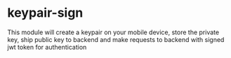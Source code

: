 # keypair-sign

This module will create a keypair on your mobile device, store the private key, ship public key to backend and make requests to backend with signed jwt token for authentication
